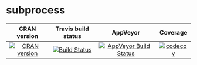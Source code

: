 subprocess
==========================

| CRAN version    | Travis build status   | AppVeyor | Coverage |
| :-------------: |:---------------------:|:--------:|:--------:|
| [![CRAN version](http://www.r-pkg.org/badges/version/subprocess)](https://cran.r-project.org/package=subprocess) | [![Build Status](https://travis-ci.org/lbartnik/subprocess.svg?branch=master)](https://travis-ci.org/lbartnik/subprocess) | [![AppVeyor Build Status](https://ci.appveyor.com/api/projects/status/github/lbartnik/subprocess?branch=master&svg=true)](https://ci.appveyor.com/project/lbartnik/subprocess) | [![codecov](https://codecov.io/gh/lbartnik/subprocess/branch/master/graph/badge.svg)](https://codecov.io/gh/lbartnik/subprocess)|

